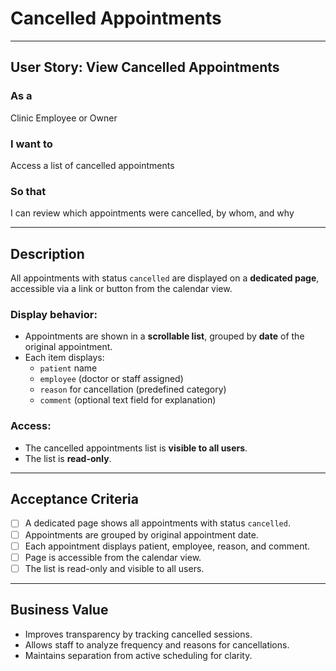 # Cancelled Appointments

---

## User Story: View Cancelled Appointments

### As a
Clinic Employee or Owner

### I want to
Access a list of cancelled appointments

### So that
I can review which appointments were cancelled, by whom, and why

---

## Description

All appointments with status `cancelled` are displayed on a **dedicated page**, accessible via a link or button from the calendar view.

### Display behavior:
- Appointments are shown in a **scrollable list**, grouped by **date** of the original appointment.
- Each item displays:
  - `patient` name
  - `employee` (doctor or staff assigned)
  - `reason` for cancellation (predefined category)
  - `comment` (optional text field for explanation)

### Access:
- The cancelled appointments list is **visible to all users**.
- The list is **read-only**.

---

## Acceptance Criteria

- [ ] A dedicated page shows all appointments with status `cancelled`.
- [ ] Appointments are grouped by original appointment date.
- [ ] Each appointment displays patient, employee, reason, and comment.
- [ ] Page is accessible from the calendar view.
- [ ] The list is read-only and visible to all users.

---

## Business Value

- Improves transparency by tracking cancelled sessions.
- Allows staff to analyze frequency and reasons for cancellations.
- Maintains separation from active scheduling for clarity.

